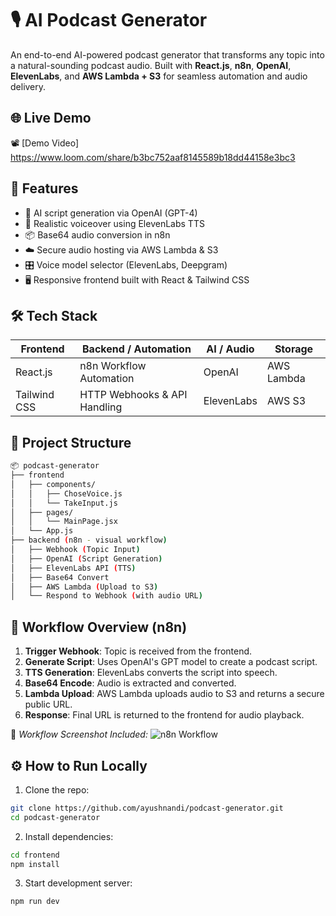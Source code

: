 # 🎙️ AI Podcast Generator

An end-to-end AI-powered podcast generator that transforms any topic into a natural-sounding podcast audio. Built with **React.js**, **n8n**, **OpenAI**, **ElevenLabs**, and **AWS Lambda + S3** for seamless automation and audio delivery.

## 🌐 Live Demo 

📽️ [Demo Video] https://www.loom.com/share/b3bc752aaf8145589b18dd44158e3bc3

## 🚀 Features

- 🧠 AI script generation via OpenAI (GPT-4)
- 🎤 Realistic voiceover using ElevenLabs TTS
- 📦 Base64 audio conversion in n8n
- ☁️ Secure audio hosting via AWS Lambda & S3
- 🎛️ Voice model selector (ElevenLabs, Deepgram)
- 🖥️ Responsive frontend built with React & Tailwind CSS

## 🛠️ Tech Stack

| Frontend     | Backend / Automation         | AI / Audio | Storage     |
|--------------|------------------------------|------------|-------------|
| React.js     | n8n Workflow Automation      | OpenAI     | AWS Lambda  |
| Tailwind CSS | HTTP Webhooks & API Handling | ElevenLabs | AWS S3      |

## 📁 Project Structure

```bash
📦 podcast-generator
├── frontend
│   ├── components/
│   │   ├── ChoseVoice.js
│   │   └── TakeInput.js
│   ├── pages/
│   │   └── MainPage.jsx
│   └── App.js
├── backend (n8n - visual workflow)
│   ├── Webhook (Topic Input)
│   ├── OpenAI (Script Generation)
│   ├── ElevenLabs API (TTS)
│   ├── Base64 Convert
│   ├── AWS Lambda (Upload to S3)
│   └── Respond to Webhook (with audio URL)
````

## 🧠 Workflow Overview (n8n)

1. **Trigger Webhook**: Topic is received from the frontend.
2. **Generate Script**: Uses OpenAI's GPT model to create a podcast script.
3. **TTS Generation**: ElevenLabs converts the script into speech.
4. **Base64 Encode**: Audio is extracted and converted.
5. **Lambda Upload**: AWS Lambda uploads audio to S3 and returns a secure public URL.
6. **Response**: Final URL is returned to the frontend for audio playback.

📸 *Workflow Screenshot Included:*
![n8n Workflow](https://github.com/user-attachments/assets/1a0628f8-8369-4b6c-b474-a8394821507f)

## ⚙️ How to Run Locally

1. Clone the repo:

```bash
git clone https://github.com/ayushnandi/podcast-generator.git
cd podcast-generator
```

2. Install dependencies:

```bash
cd frontend
npm install
```

3. Start development server:

```bash
npm run dev
```
